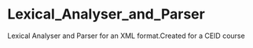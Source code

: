 # Lexical_Analyser_and_Parser
 Lexical Analyser and Parser for an XML format.Created for a CEID course
